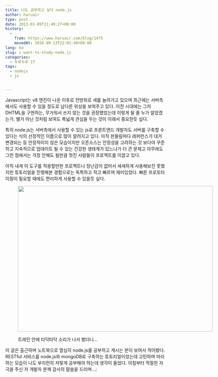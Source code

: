 ```yaml
---
title: 나도 공부하고 싶다 node.js
author: haruair
type: post
date: 2013-01-09T21:49:27+00:00
history:
  - 
    from: https://www.haruair.com/blog/1475
    movedAt: 2018-09-13T22:02:40+00:00
lang: ko
slug: i-want-to-study-node.js
categories:
  - 두루두루 IT
tags:
  - nodejs
  - js


---
```

Javascript는 v8 엔진이 나온 이후로 전방위로 세를 늘려가고 있으며 최근에는 서버측에서도 사용할 수 있을 정도로 남다른 위상을 보여주고 있다. 이전 시대에는 그저 DHTML을 구현하는, 무거워서 쓰지 않는 것을 권장했었는데 이렇게 될 줄 누가 알았겠는가. 별거 아닌 것처럼 보여도 폭넓게 관심을 두는 것이 이래서 중요한듯 싶다.

특히 node.js는 서버측에서 사용할 수 있는 js로 프론트엔드 개발자도 서버를 구축할 수 있다는 식의 선정적인 이름으로 많이 알려지고 있다. 아직 판올림마다 레퍼런스가 대거 변경되는 등 안정적이지 않은 모습이지만 오픈소스는 안정성을 고려하는 것 보다야 꾸준하고 지속적으로 업데이트 될 수 있는 건강한 생태계가 있느냐가 더 큰 문제고 아무래도 그런 점에서는 걱정 안해도 될만큼 멋진 사람들이 프로젝트를 이끌고 있다.

아직 내게 이 도구를 적용할만한 프로젝트나 장난감이 없어서 세세하게 사용해보진 못했지만 튜토리얼을 진행해본 경험으로는 독특하고 작고 빠르며 재미있었다. 빠른 프로토타이핑이 필요할 때에도 편리하게 사용할 수 있을듯 싶다.<figure style="width: 614px" class="wp-caption aligncenter">

[<img src="https://haruair.com/wp-content/uploads/2013/01/20130110-084910.jpg?resize=614%2C459" alt="" width="614" height="459" data-recalc-dims="1" />][1]<figcaption class="wp-caption-text">트레인 안에 타닥타닥 소리가 나서 봤더니&#8230;</figcaption></figure> 

이 글은 출근하며 노트북으로 열심히 node.js를 공부하고 계시는 분이 보여서 적어봤다. RESTful 서비스를 node.js와 mongoDB로 구축하는 튜토리얼이었는데 고민하며 따라하는 모습이 나도 부지런히 저렇게 공부해야 하는데 생각이 들었다. 아침부터 적절한 자극을 주신 저 개발자 분께 감사의 말씀을 드리며&#8230;;

 [1]: https://haruair.com/wp-content/uploads/2013/01/20130110-084910.jpg
